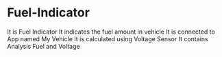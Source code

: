 # Fuel-Indicator


It is Fuel Indicator
It indicates the fuel amount in vehicle
It is connected to App named My Vehicle
It is calculated using Voltage Sensor
It contains Analysis Fuel and Voltage
